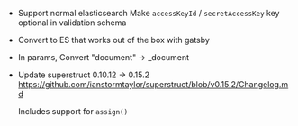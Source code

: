 - Support normal elasticsearch
  Make `accessKeyId` / `secretAccessKey` key optional in validation schema
- Convert to ES that works out of the box with gatsby
- In params, Convert "document" -> \_document
- Update superstruct 0.10.12 -> 0.15.2
  https://github.com/ianstormtaylor/superstruct/blob/v0.15.2/Changelog.md

  Includes support for `assign()`
